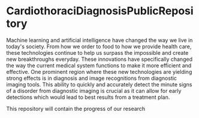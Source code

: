 # CardiothoraciDiagnosisPublicRepository

Machine learning and artificial intelligence have changed the way we live in today's society. From how we order to food to how we provide health care, these technologies continue to help us surpass the impossible and create new breakthroughs everyday. These innovations have specifically changed the way the current medical system functions to make it more efficient and effective. One prominent region where these new technologies are yielding strong effects is in diagnosis and image recognitions from diagnostic imaging tools. This ability to quickly and accurately detect the minute signs of a disorder from diagnostic imaging is crucial as it can allow for early detections which would lead to best results from a treatment plan.

This repository will contain the progress of our research 
